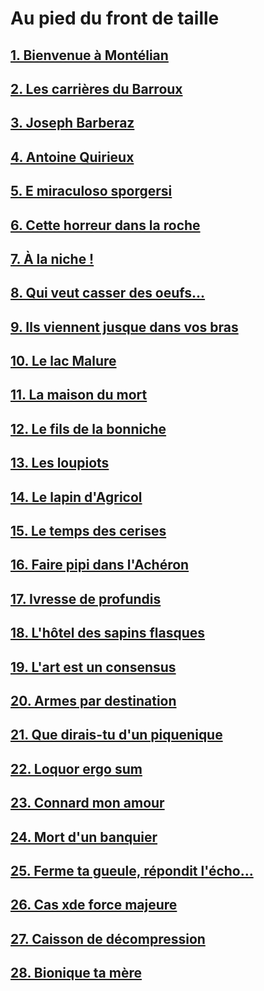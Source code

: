 # Au pied du front de taille

## [1. Bienvenue à Montélian](https://github.com/MichelTerrier/Au-pied-du-front-de-taille/blob/main/01.%20Bienvenue%20%C3%A0%20Mont%C3%A9lian.pdf)

## [2. Les carrières du Barroux](https://github.com/MichelTerrier/Au-pied-du-front-de-taille/blob/main/02.%20Les%20carri%C3%A8res%20du%20Barroux.pdf)

## [3. Joseph Barberaz](https://github.com/MichelTerrier/Au-pied-du-front-de-taille/blob/main/03.%20Joseph%20Barberaz.pdf)

## [4. Antoine Quirieux](https://github.com/MichelTerrier/Au-pied-du-front-de-taille/blob/main/04.%20Antoine%20Quirieux.pdf)

## [5. E miraculoso sporgersi](https://github.com/MichelTerrier/Au-pied-du-front-de-taille/blob/main/05.%20E%20miracoloso%20sporgersi.pdf)

## [6. Cette horreur dans la roche](https://github.com/MichelTerrier/Au-pied-du-front-de-taille/blob/main/06.%20Cette%20horreur%20dans%20la%20roche.pdf)

## [7. À la niche !](https://github.com/MichelTerrier/Au-pied-du-front-de-taille/blob/main/07.%20%C3%80%20la%20niche%20!.pdf)

## [8. Qui veut casser des oeufs...](https://github.com/MichelTerrier/Au-pied-du-front-de-taille/blob/main/08.%20Qui%20veut%20casser%20des%20%C5%93ufs%E2%80%A6.pdf)

## [9. Ils viennent jusque dans vos bras](https://github.com/MichelTerrier/Au-pied-du-front-de-taille/blob/main/9.%20Ils%20viennent%20jusque%20dans%20vos%20bras%E2%80%A6.pdf)

## [10. Le lac Malure](https://github.com/MichelTerrier/Au-pied-du-front-de-taille/blob/main/10.%20Le%20Lac%20Malure.pdf)

## [11. La maison du mort](https://github.com/MichelTerrier/Au-pied-du-front-de-taille/blob/main/11.%20La%20maison%20du%20mort.pdf)

## [12. Le fils de la bonniche](https://github.com/MichelTerrier/Au-pied-du-front-de-taille/blob/main/12.%20Le%20fils%20de%20la%20bonniche.pdf)

## [13. Les loupiots](https://github.com/MichelTerrier/Au-pied-du-front-de-taille/blob/main/13.%20Les%20Loupiots.pdf)

## [14. Le lapin d'Agricol](https://github.com/MichelTerrier/Au-pied-du-front-de-taille/blob/main/14.%20Le%20lapin%20d%E2%80%99Agricol.pdf)

## [15. Le temps des cerises](https://github.com/MichelTerrier/Au-pied-du-front-de-taille/blob/main/15.%20Le%20temps%20des%20cerises.pdf)

## [16. Faire pipi dans l'Achéron](https://github.com/MichelTerrier/Au-pied-du-front-de-taille/blob/main/16.%20Faire%20pipi%20dans%20l%E2%80%99Ach%C3%A9ron.pdf)

## [17. Ivresse de profundis](https://github.com/MichelTerrier/Au-pied-du-front-de-taille/blob/main/17.%20Ivresse%20de%20profundis.pdf)

## [18. L'hôtel des sapins flasques](https://github.com/MichelTerrier/Au-pied-du-front-de-taille/blob/main/18.%20L'Auberge%20des%20Sapins%20Flasques.pdf)

## [19. L'art est un consensus](https://github.com/MichelTerrier/Au-pied-du-front-de-taille/blob/main/19.%20L'art%20est%20un%20consensus.pdf)

## [20. Armes par destination](https://github.com/MichelTerrier/Au-pied-du-front-de-taille/blob/main/20.%20Armes%20par%20destination.pdf)

## [21. Que dirais-tu d'un piquenique](https://github.com/MichelTerrier/Au-pied-du-front-de-taille/blob/main/21.%20Que%20dirais-tu%20d'un%20piquenique%20!.pdf)

## [22. Loquor ergo sum](https://github.com/MichelTerrier/Au-pied-du-front-de-taille/blob/main/22.%20Loquor%20ergo%20sum.pdf)

## [23. Connard mon amour](https://github.com/MichelTerrier/Au-pied-du-front-de-taille/blob/main/23.%20Connard%2C%20mon%20amour%20!.pdf)

## [24. Mort d'un banquier](https://github.com/MichelTerrier/Au-pied-du-front-de-taille/blob/main/24.%20Mort%20d%E2%80%99un%20banquier.pdf)

## [25. Ferme ta gueule, répondit l'écho...](https://github.com/MichelTerrier/Au-pied-du-front-de-taille/blob/main/25.%20Ferme%20ta%20gueule%2C%20r%C3%A9pondit%20l%E2%80%99%C3%A9cho%E2%80%A6.pdf)

## [26. Cas xde force majeure](https://github.com/MichelTerrier/Au-pied-du-front-de-taille/blob/main/26.%20Cas%20de%20force%20majeure.pdf)

## [27. Caisson de décompression](https://github.com/MichelTerrier/Au-pied-du-front-de-taille/blob/main/27.%20Caisson%20de%20d%C3%A9compression.pdf)

## [28. Bionique ta mère](https://github.com/MichelTerrier/Au-pied-du-front-de-taille/blob/main/28.%20Bionique%20ta%20m%C3%A8re.pdf)





